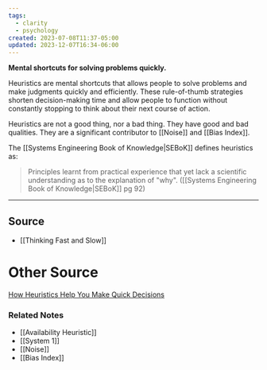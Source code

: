 ```yaml
---
tags:
  - clarity
  - psychology
created: 2023-07-08T11:37-05:00
updated: 2023-12-07T16:34-06:00
---
```

**Mental shortcuts for solving problems quickly.**

Heuristics are mental shortcuts that allows people to solve problems and make judgments quickly and efficiently. These rule-of-thumb strategies shorten decision-making time and allow people to function without constantly stopping to think about their next course of action.

Heuristics are not a good thing, nor a bad thing. They have good and bad qualities. They are a significant contributor to [[Noise]] and [[Bias Index]].

The [[Systems Engineering Book of Knowledge|SEBoK]] defines heuristics as:
> Principles learnt from practical experience that yet lack a scientific understanding as to the explanation of "why".
> ([[Systems Engineering Book of Knowledge|SEBoK]] pg 92)

---

## Source
- [[Thinking Fast and Slow]]

# Other Source

[How Heuristics Help You Make Quick Decisions](https://www.verywellmind.com/what-is-a-heuristic-2795235)

### Related Notes
- [[Availability Heuristic]] 
- [[System 1]] 
- [[Noise]] 
- [[Bias Index]]